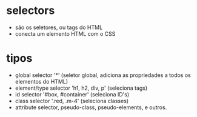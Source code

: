 
# selectors

- são os seletores, ou tags do HTML
- conecta um elemento HTML com o CSS


# tipos

* global selector '*' (seletor global, adiciona as propriedades a todos os elementos do HTML)
* element/type selector 'h1, h2, div, p' (seleciona tags)
* id selector '#box, #container' (seleciona ID's)
* class selector '.red, .m-4' (seleciona classes)
* attribute selector, pseudo-class, pseudo-elements, e outros.

<!-- código realizado no codepen.io

- parte HTML:

<h1>Título 1</h1>

<div id="container" class="m-4">
  <h1>Título 2</h1>
  <h2>Subtítulo</h2>
</div>


- parte CSS:


* {
  margin: 0;
}

h1, h2 {
  color: red;
  font-size: 60px;
  background: gray;
}

#container {
  width: 250px;
}

.m-4 {
  margin: 40px;
}



-->


